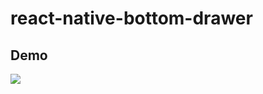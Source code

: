 # react-native-bottom-drawer

## Demo
![](https://media.giphy.com/media/xUA7bcy8vCb27N67N6/giphy.gif)
